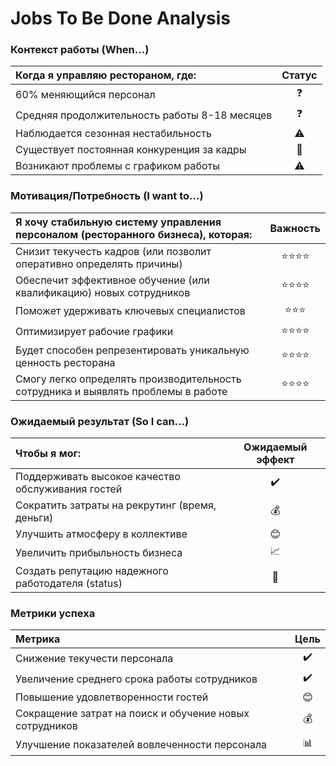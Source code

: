 # Jobs To Be Done Analysis

### Контекст работы (When...)

| Когда я управляю рестораном, где:            | Статус |
|:---------------------------------------------|:------:|
| 60% меняющийся персонал                      | ❓     |
| Средняя продолжительность работы 8-18 месяцев | ❓     |
| Наблюдается сезонная нестабильность          | ⚠️     |
| Существует постоянная конкуренция за кадры    | 🔄     |
| Возникают проблемы с графиком работы        | ⚠️     |

### Мотивация/Потребность (I want to...)

| Я хочу стабильную систему управления персоналом (ресторанного бизнеса), которая:                                                        | Важность |
|:---------------------------------------------------------------------|:--------:|
| Снизит текучесть кадров (или позволит оперативно определять причины) | ⭐⭐⭐⭐  |
| Обеспечит эффективное обучение (или квалификацию) новых сотрудников  | ⭐⭐⭐⭐  |
| Поможет удерживать ключевых специалистов                           | ⭐⭐⭐    |
| Оптимизирует рабочие графики                                   | ⭐⭐⭐⭐  |
| Будет способен репрезентировать уникальную ценность ресторана    | ⭐⭐⭐⭐  |
| Смогу легко определять производительность сотрудника и выявлять проблемы в работе | ⭐⭐⭐⭐ |

### Ожидаемый результат (So I can...)

| Чтобы я мог:                                        | Ожидаемый эффект |
|:---------------------------------------------------|:-----------------:|
| Поддерживать высокое качество обслуживания гостей  | ✔️                |
| Сократить затраты на рекрутинг (время, деньги)   | 💰                |
| Улучшить атмосферу в коллективе                     | 😊                |
| Увеличить прибыльность бизнеса                     | 📈                |
| Создать репутацию надежного работодателя (status) | 🌟                |

### Метрики успеха

| Метрика                                            | Цель               |
|:---------------------------------------------------|:-------------------:|
| Снижение текучести персонала                       | ✔️                  |
| Увеличение среднего срока работы сотрудников       | ✔️                  |
| Повышение удовлетворенности гостей               | 😊                  |
| Сокращение затрат на поиск и обучение новых сотрудников | 💰                  |
| Улучшение показателей вовлеченности персонала    | 📊                  |
